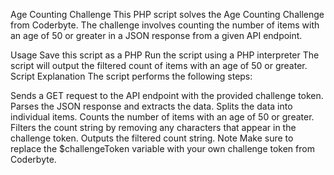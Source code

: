 Age Counting Challenge
This PHP script solves the Age Counting Challenge from Coderbyte. The challenge involves counting the number of items with an age of 50 or greater in a JSON response from a given API endpoint.

Usage
Save this script as a PHP 
Run the script using a PHP interpreter
The script will output the filtered count of items with an age of 50 or greater.
Script Explanation
The script performs the following steps:

Sends a GET request to the API endpoint with the provided challenge token.
Parses the JSON response and extracts the data.
Splits the data into individual items.
Counts the number of items with an age of 50 or greater.
Filters the count string by removing any characters that appear in the challenge token.
Outputs the filtered count string.
Note
Make sure to replace the $challengeToken variable with your own challenge token from Coderbyte.

